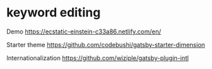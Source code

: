 # keyword editing

Demo
https://ecstatic-einstein-c33a86.netlify.com/en/

Starter theme
https://github.com/codebushi/gatsby-starter-dimension

Internationalization
https://github.com/wiziple/gatsby-plugin-intl
